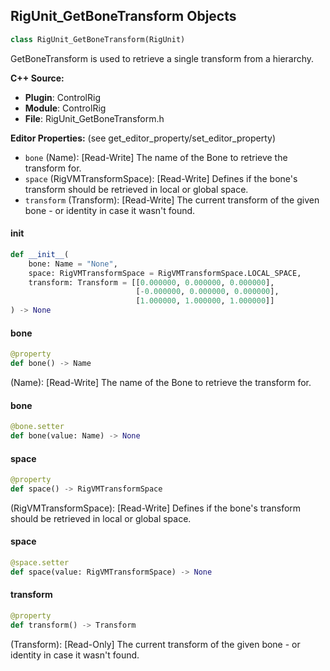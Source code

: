 ## RigUnit_GetBoneTransform Objects

```python
class RigUnit_GetBoneTransform(RigUnit)
```

GetBoneTransform is used to retrieve a single transform from a hierarchy.

**C++ Source:**

- **Plugin**: ControlRig
- **Module**: ControlRig
- **File**: RigUnit_GetBoneTransform.h

**Editor Properties:** (see get_editor_property/set_editor_property)

- ``bone`` (Name):  [Read-Write] The name of the Bone to retrieve the transform for.
- ``space`` (RigVMTransformSpace):  [Read-Write] Defines if the bone's transform should be retrieved
  in local or global space.
- ``transform`` (Transform):  [Read-Write] The current transform of the given bone - or identity in case it wasn't found.

<a id="unreal.RigUnit_GetBoneTransform.__init__"></a>

#### __init__

```python
def __init__(
    bone: Name = "None",
    space: RigVMTransformSpace = RigVMTransformSpace.LOCAL_SPACE,
    transform: Transform = [[0.000000, 0.000000, 0.000000],
                            [-0.000000, 0.000000, 0.000000],
                            [1.000000, 1.000000, 1.000000]]
) -> None
```

<a id="unreal.RigUnit_GetBoneTransform.bone"></a>

#### bone

```python
@property
def bone() -> Name
```

(Name):  [Read-Write] The name of the Bone to retrieve the transform for.

<a id="unreal.RigUnit_GetBoneTransform.bone"></a>

#### bone

```python
@bone.setter
def bone(value: Name) -> None
```

<a id="unreal.RigUnit_GetBoneTransform.space"></a>

#### space

```python
@property
def space() -> RigVMTransformSpace
```

(RigVMTransformSpace):  [Read-Write] Defines if the bone's transform should be retrieved
in local or global space.

<a id="unreal.RigUnit_GetBoneTransform.space"></a>

#### space

```python
@space.setter
def space(value: RigVMTransformSpace) -> None
```

<a id="unreal.RigUnit_GetBoneTransform.transform"></a>

#### transform

```python
@property
def transform() -> Transform
```

(Transform):  [Read-Only] The current transform of the given bone - or identity in case it wasn't found.

<a id="unreal.RigUnit_GetControlInitialTransform"></a>